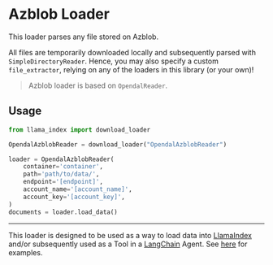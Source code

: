 # Azblob Loader

This loader parses any file stored on Azblob.

All files are temporarily downloaded locally and subsequently parsed with `SimpleDirectoryReader`. Hence, you may also specify a custom `file_extractor`, relying on any of the loaders in this library (or your own)!

> Azblob loader is based on `OpendalReader`.

## Usage

```python
from llama_index import download_loader

OpendalAzblobReader = download_loader("OpendalAzblobReader")

loader = OpendalAzblobReader(
    container='container',
    path='path/to/data/',
    endpoint='[endpoint]',
    account_name='[account_name]',
    account_key='[account_key]',
)
documents = loader.load_data()
```

---

This loader is designed to be used as a way to load data into [LlamaIndex](https://github.com/jerryjliu/gpt_index/tree/main/gpt_index) and/or subsequently used as a Tool in a [LangChain](https://github.com/hwchase17/langchain) Agent. See [here](https://github.com/emptycrown/llama-hub/tree/main) for examples.
